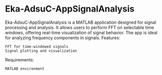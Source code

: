 # Eka-AdsuC-AppSignalAnalysis

Eka-AdsuC-AppSignalAnalysis is a MATLAB application designed for signal processing and analysis. It allows users to perform FFT on selectable time windows, offering real-time visualization of signal behavior. The app is ideal for analyzing frequency components in signals.
Features:

    FFT for time-windowed signals
    Signal plotting and visualization

Requirements:

    MATLAB environment
